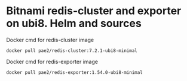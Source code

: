# Bitnami redis-cluster and exporter on ubi8. Helm and sources

Docker cmd for redis-cluster image
```
docker pull pae2/redis-cluster:7.2.1-ubi8-minimal
```
Docker cmd for redis-exporter image
```
docker pull pae2/redis-exporter:1.54.0-ubi8-minimal
```

